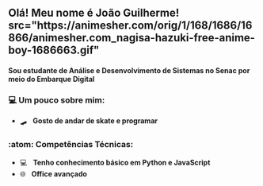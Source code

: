 <h2> Olá! Meu nome é <strong>João Guilherme!</strong> src="https://animesher.com/orig/1/168/1686/16866/animesher.com_nagisa-hazuki-free-anime-boy-1686663.gif"
<h4>Sou estudante de Análise e Desenvolvimento de Sistemas no Senac por meio do Embarque Digital <h4>
      
  
<h3> 💻 Um pouco sobre mim:</h3> 
      
- 🛹 &nbsp; <strong>Gosto de andar de skate e programar</strong>  


<h3>:atom: Competências Técnicas: </h3>

- 💻 &nbsp; <strong>Tenho conhecimento básico em Python e JavaScript</strong>
- 🌐 &nbsp; <strong>Office avançado</strong>

<div align="center">

